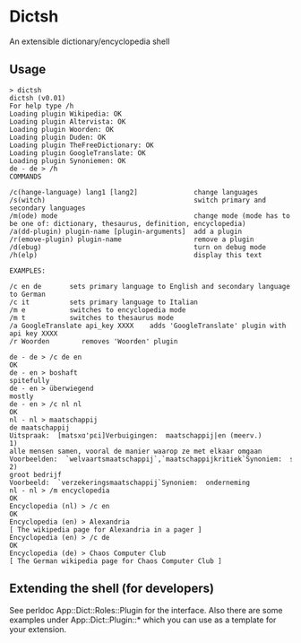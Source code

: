 # Dictsh

An extensible dictionary/encyclopedia shell

## Usage

    > dictsh
    dictsh (v0.01)
    For help type /h
    Loading plugin Wikipedia: OK
    Loading plugin Altervista: OK
    Loading plugin Woorden: OK
    Loading plugin Duden: OK
    Loading plugin TheFreeDictionary: OK
    Loading plugin GoogleTranslate: OK
    Loading plugin Synoniemen: OK
    de - de > /h
    COMMANDS

    /c(hange-language) lang1 [lang2]              change languages
    /s(witch)                                     switch primary and secondary languages
    /m(ode) mode                                  change mode (mode has to be one of: dictionary, thesaurus, definition, encyclopedia)
    /a(dd-plugin) plugin-name [plugin-arguments]  add a plugin
    /r(emove-plugin) plugin-name                  remove a plugin
    /d(ebug)                                      turn on debug mode
    /h(elp)                                       display this text

    EXAMPLES:

    /c en de       sets primary language to English and secondary language to German
    /c it          sets primary language to Italian
    /m e           switches to encyclopedia mode
    /m t           switches to thesaurus mode
    /a GoogleTranslate api_key XXXX    adds 'GoogleTranslate' plugin with api key XXXX
    /r Woorden        removes 'Woorden' plugin

    de - de > /c de en
    OK
    de - en > boshaft
    spitefully
    de - en > überwiegend
    mostly
    de - en > /c nl nl
    OK
    nl - nl > maatschappij
    de maatschappij
    Uitspraak:  [matsxɑ'pɛi]Verbuigingen:  maatschappij|en (meerv.)
    1)
    alle mensen samen, vooral de manier waarop ze met elkaar omgaan
    Voorbeelden:  `welvaartsmaatschappij`,`maatschappijkritiek`Synoniem:  samenleving
    2)
    groot bedrijf
    Voorbeeld:  `verzekeringsmaatschappij`Synoniem:  onderneming
    nl - nl > /m encyclopedia
    OK
    Encyclopedia (nl) > /c en
    OK
    Encyclopedia (en) > Alexandria
    [ The wikipedia page for Alexandria in a pager ]
    Encyclopedia (en) > /c de
    OK
    Encyclopedia (de) > Chaos Computer Club
    [ The German wikipedia page for Chaos Computer Club ]


## Extending the shell (for developers)

See perldoc App::Dict::Roles::Plugin for the interface. Also there are some examples under App::Dict::Plugin::*
which you can use as a template for your extension.
